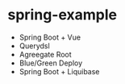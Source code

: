 # spring-example

* Spring Boot + Vue
* Querydsl
* Agreegate Root
* Blue/Green Deploy
* Spring Boot + Liquibase

